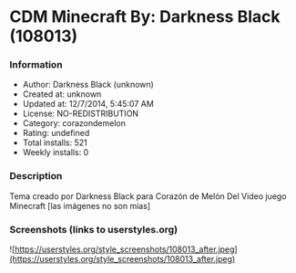 # CDM Minecraft By: Darkness Black (108013)

### Information
- Author: Darkness Black (unknown)
- Created at: unknown
- Updated at: 12/7/2014, 5:45:07 AM
- License: NO-REDISTRIBUTION
- Category: corazondemelon
- Rating: undefined
- Total installs: 521
- Weekly installs: 0


### Description
Tema creado por Darkness Black para Corazón de Melón
Del Video juego Minecraft
[las imágenes no son mias]


### Screenshots (links to userstyles.org)
![https://userstyles.org/style_screenshots/108013_after.jpeg](https://userstyles.org/style_screenshots/108013_after.jpeg)


